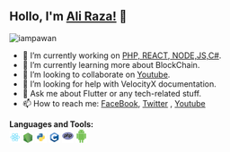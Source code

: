 ## Hollo, I'm  [Ali Raza!](https://github.com/aliiraxa)  👋

![iampawan](https://camo.githubusercontent.com/ec3dd3ba7e307ec55df3105c916f41f328665f8bd07319dbf7de203dbc3c71c2/68747470733a2f2f6b6f6d617265762e636f6d2f67687076632f3f757365726e616d653d69616d706177616e266c6162656c3d566965777326636f6c6f723d626c7565267374796c653d706c6173746963)


-   🔭  I’m currently working on  [PHP, REACT, NODE,JS,C#](https://github.com/aliiraxa/).
-   🌱  I’m currently learning more about BlockChain.
-   👯  I’m looking to collaborate on  [Youtube](https://youtube.com/https://www.youtube.com/channel/UCZP5dc5MAc29zRAq6Y0COoQ).
-   🤔  I’m looking for help with VelocityX documentation.
-   💬  Ask me about Flutter or any tech-related stuff.
-   📫  How to reach me: [FaceBook](https://facebook.com/aliraza342),  [Twitter](https://twitter.com/AliRaza56949150)  ,  [Youtube](https://youtube.com/channel/UCZP5dc5MAc29zRAq6Y0COoQ)

<b>Languages and Tools:</b><br>
<img src="https://raw.githubusercontent.com/github/explore/80688e429a7d4ef2fca1e82350fe8e3517d3494d/topics/react/react.png" height="20px" width="20px">
<img src="https://raw.githubusercontent.com/github/explore/80688e429a7d4ef2fca1e82350fe8e3517d3494d/topics/nodejs/nodejs.png" height="18px" width="18px">
<img src="https://raw.githubusercontent.com/github/explore/80688e429a7d4ef2fca1e82350fe8e3517d3494d/topics/python/python.png" height="20px" width="20px">
<img src="https://raw.githubusercontent.com/github/explore/f3e22f0dca2be955676bc70d6214b95b13354ee8/topics/c/c.png" height="20px" width="20px">
<img src="https://raw.githubusercontent.com/github/explore/ccc16358ac4530c6a69b1b80c7223cd2744dea83/topics/php/php.png" height="25px" width="20px">
<img src="https://raw.githubusercontent.com/github/explore/8baf984947f4d9c32006bd03fa4c51ff91aadf8d/topics/android/android.png" height="25px" width="20px">

